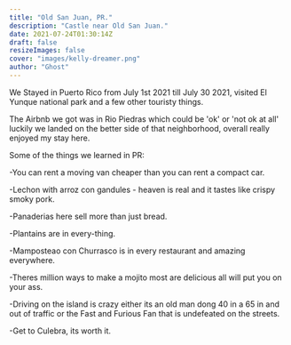 ```yaml
---
title: "Old San Juan, PR."
description: "Castle near Old San Juan."
date: 2021-07-24T01:30:14Z
draft: false
resizeImages: false
cover: "images/kelly-dreamer.png"
author: "Ghost"
---
```


We Stayed in Puerto Rico from July 1st 2021 till July 30 2021, visited El Yunque national park and a few other touristy things.

The Airbnb we got was in Rio Piedras which could be 'ok' or 'not ok at all' luckily we landed on the better side of that neighborhood, overall really enjoyed my stay here.

Some of the things we learned in PR:

-You can rent a moving van cheaper than you can rent a compact car.

-Lechon with arroz con gandules - heaven is real and it tastes like crispy smoky pork.

-Panaderias here sell more than just bread.

-Plantains are in every-thing.

-Mamposteao con Churrasco is in every restaurant and amazing everywhere.

-Theres million ways to make a mojito most are delicious all will put you on your ass.

-Driving on the island is crazy either its an old man dong 40 in a 65 in and out of traffic or the Fast and Furious Fan that is undefeated on the streets.

-Get to Culebra, its worth it.





